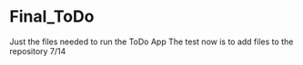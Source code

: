 # Final_ToDo
Just the files needed to run the ToDo App
The test now is to add files to the repository 7/14
